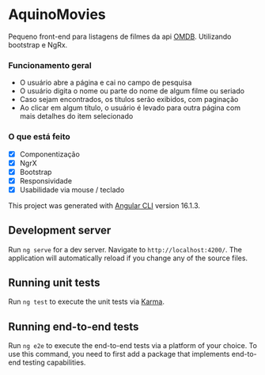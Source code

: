 # AquinoMovies

Pequeno front-end para listagens de filmes da api [OMDB](https://www.omdbapi.com). Utilizando bootstrap e NgRx.

### Funcionamento geral

- O usuário abre a página e cai no campo de pesquisa
- O usuário digita o nome ou parte do nome de algum filme ou seriado
- Caso sejam encontrados, os títulos serão exibidos, com paginação
- Ao clicar em algum título, o usuário é levado para outra página com mais detalhes do item selecionado

### O que está feito

- [x] Componentização
- [x] NgrX
- [x] Bootstrap
- [x] Responsividade
- [x] Usabilidade via mouse / teclado

This project was generated with [Angular CLI](https://github.com/angular/angular-cli) version 16.1.3.

## Development server

Run `ng serve` for a dev server. Navigate to `http://localhost:4200/`. The application will automatically reload if you change any of the source files.

## Running unit tests

Run `ng test` to execute the unit tests via [Karma](https://karma-runner.github.io).

## Running end-to-end tests

Run `ng e2e` to execute the end-to-end tests via a platform of your choice. To use this command, you need to first add a package that implements end-to-end testing capabilities.

